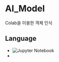 # AI_Model  

Colab을 이용한 객체 인식  

## Language
 - ![Jupyter Notebook](https://img.shields.io/badge/jupyter-%23FA0F00.svg?style=for-the-badge&logo=jupyter&logoColor=white)
 - 
